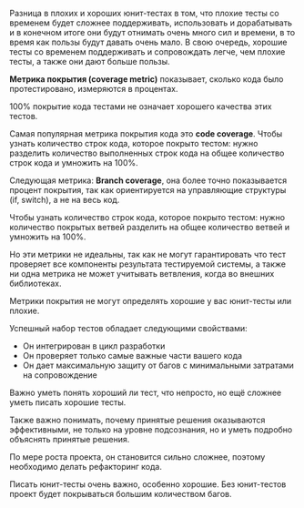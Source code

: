 Разница в плохих и хороших юнит-тестах в том, что плохие тесты со временем будет сложнее поддерживать, использовать и дорабатывать и в конечном итоге они будут отнимать очень много сил и времени, в то время как пользы будут давать очень мало. В свою очередь, хорошие тесты со временем поддерживать и сопровождать легче, чем плохие тесты, а также они дают больше пользы.

**Метрика покрытия (coverage metric)** показывает, сколько кода было протестировано, измеряются в процентах.

100% покрытие кода тестами не означает хорошего качества этих тестов.

Самая популярная метрика покрытия кода это **code coverage**.
Чтобы узнать количество строк кода, которое покрыто тестом: нужно разделить количество выполненных строк кода на общее количество строк кода и умножить на 100%.

Следующая метрика: **Branch coverage**, она более точно показывается процент покрытия, так как ориентируется на управляющие структуры (if, switch), а не на весь код.

Чтобы узнать количество строк кода, которое покрыто тестом: нужно количество покрытых ветвей разделить на общее количество ветвей и умножить на 100%.

Но эти метрики не идеальны, так как не могут гарантировать что тест проверяет все компоненты результата тестируемой системы, а также ни одна метрика не может учитывать ветвления, когда во внешних библиотеках.

Метрики покрытия не могут определять хорошие у вас юнит-тесты или плохие.

Успешный набор тестов обладает следующими свойствами:
- Он интегрирован в цикл разработки
- Он проверяет только самые важные части вашего кода
- Он дает максимальную защиту от багов с минимальными затратами на сопровождение

Важно уметь понять хороший ли тест, что непросто, но ещё сложнее уметь писать хорошие тесты.

Также важно понимать, почему принятые решения оказываются эффективными, не только на уровне подсознания, но и уметь подробно объяснять принятые решения.

По мере роста проекта, он становится сильно сложнее, поэтому необходимо делать рефакторинг кода.

Писать юнит-тесты очень важно, особенно хорошие. Без юнит-тестов проект будет покрываться большим количеством багов.